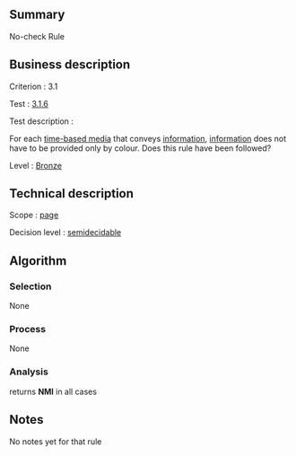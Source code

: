 ## Summary

No-check Rule

## Business description

Criterion : 3.1

Test : [3.1.6](http://www.accessiweb.org/index.php/accessiweb-22-english-version.html#test-3-1-6)

Test description :

For each [time-based
media](http://www.accessiweb.org/index.php/glossary-76.html#mMediaNoTemp)
that conveys
[information](http://www.accessiweb.org/index.php/glossary-76.html#mInfoCouleur),
[information](http://www.accessiweb.org/index.php/glossary-76.html#mInfoCouleur)
does not have to be provided only by colour. Does this rule have been
followed?

Level : [Bronze](/en/category/rules-design/accessiweb-11/level/bronze)

## Technical description

Scope : [page](/en/category/rules-design/accessiweb-11/scope/page)

Decision level :
[semidecidable](/en/category/rules-design/accessiweb-11/decision-level/semidecidable)

## Algorithm

### Selection

None

### Process

None

### Analysis

returns **NMI** in all cases

## Notes

No notes yet for that rule
